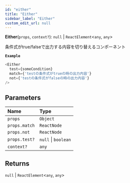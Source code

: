 ```yaml
---
id: "either"
title: "Either"
sidebar_label: "Either"
custom_edit_url: null
---
```


**Either**(`props`, `context?`): ``null`` \| `ReactElement`<`any`, `any`\>

条件式がtrue/falseで出力する内容を切り替えるコンポーネント

**`Example`**

```ts
<Either
  test={someCondition}
  match={'testの条件式がtrueの時の出力内容'}
  not={'testの条件式がfalseの時の出力内容'}
/>
```

## Parameters

| Name | Type |
| :------ | :------ |
| `props` | `Object` |
| `props.match` | `ReactNode` |
| `props.not` | `ReactNode` |
| `props.test?` | ``null`` \| `boolean` |
| `context?` | `any` |

## Returns

``null`` \| `ReactElement`<`any`, `any`\>
